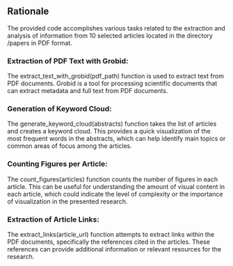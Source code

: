 ## Rationale

The provided code accomplishes various tasks related to the extraction and analysis of information from 10 selected articles located in the directory /papers in PDF format.

### Extraction of PDF Text with Grobid:
The extract_text_with_grobid(pdf_path) function is used to extract text from PDF documents. Grobid is a tool for processing scientific documents that can extract metadata and full text from PDF documents.
### Generation of Keyword Cloud:
The generate_keyword_cloud(abstracts) function takes the list of articles and creates a keyword cloud. This provides a quick visualization of the most frequent words in the abstracts, which can help identify main topics or common areas of focus among the articles.
### Counting Figures per Article:
The count_figures(articles) function counts the number of figures in each article. This can be useful for understanding the amount of visual content in each article, which could indicate the level of complexity or the importance of visualization in the presented research.
### Extraction of Article Links:
The extract_links(article_url) function attempts to extract links within the PDF documents, specifically the references cited in the articles. These references can provide additional information or relevant resources for the research.